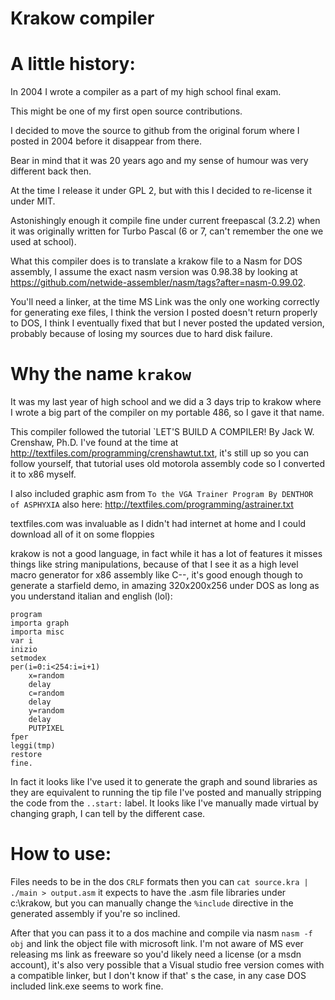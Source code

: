 Krakow compiler
===

A little history:
===

In 2004 I wrote a compiler as a part of my high school final exam.

This might be one of my first open source contributions.

I decided to move the source to github from the original forum where I posted in 2004 before it disappear from there.

Bear in mind that it was 20 years ago and my sense of humour was very different back then.

At the time I release it under GPL 2, but with this I decided to re-license it under MIT.

Astonishingly enough it compile fine under current freepascal (3.2.2) when it was originally written for Turbo Pascal (6 or 7, can't remember the one we used at school).

What this compiler does is to translate a krakow file to a Nasm for DOS assembly, I assume the exact nasm version was 0.98.38 by looking at https://github.com/netwide-assembler/nasm/tags?after=nasm-0.99.02.

You'll need a linker, at the time MS Link was the only one working correctly for generating exe files, I think the version I posted doesn't return properly to DOS, I think I eventually fixed that but I never posted the updated version, probably because of losing my sources due to hard disk failure.


Why the name `krakow`
===
It was my last year of high school and we did a 3 days trip to krakow where I wrote a big part of the compiler on my portable 486, so I gave it that name.

This compiler followed the tutorial `LET'S BUILD A COMPILER! By Jack W. Crenshaw, Ph.D. I've found at the time at http://textfiles.com/programming/crenshawtut.txt, it's still up so you can follow yourself, that tutorial uses old motorola assembly code so I converted it to x86 myself.

I also included graphic asm from `To the VGA Trainer Program By DENTHOR of ASPHYXIA` also here: http://textfiles.com/programming/astrainer.txt

textfiles.com was invaluable as I didn't had internet at home and I could download all of it on some floppies

krakow is not a good language, in fact while it has a lot of features it misses things like string manipulations, because of that I see it as a high level macro generator for x86 assembly like C--, it's good enough though to generate a starfield demo, in amazing 320x200x256 under DOS as long as you understand italian and english (lol):
```
program
importa graph
importa misc
var i
inizio
setmodex
per(i=0:i<254:i=i+1)
    x=random
    delay
    c=random
    delay
    y=random
    delay
    PUTPIXEL
fper
leggi(tmp)
restore
fine.
```
In fact it looks like I've used it to generate the graph and sound libraries as they are equivalent to running the tip file I've posted and manually stripping the code from the `..start:` label.
It looks like I've manually made virtual by changing graph, I can tell by the different case.

How to use:
===
Files needs to be in the dos `CRLF` formats then you can 
`cat source.kra | ./main > output.asm`
it expects to have the .asm file libraries under c:\krakow, but you can manually change the `%include` directive in the generated assembly if you're so inclined.


After that you can pass it to a dos machine and compile via nasm `nasm -f obj` and link the object file with microsoft link. I'm not aware of MS ever releasing ms link as freeware so you'd likely need a license (or a msdn account), it's also very possible that a Visual studio free version comes with a compatible linker, but I don't know if that' s the case, in any case DOS included link.exe seems to work fine.
